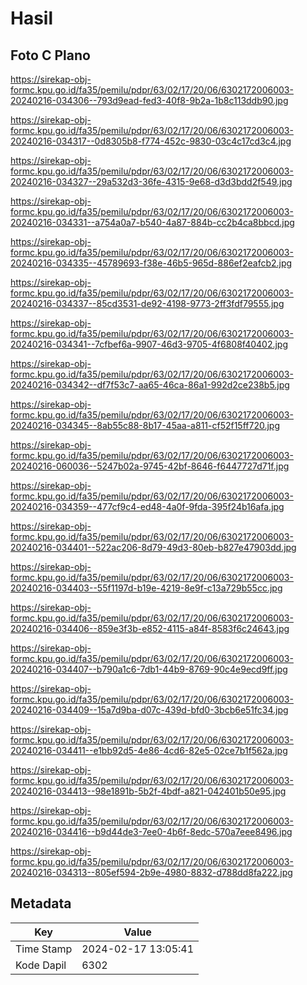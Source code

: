 # Hasil

## Foto C Plano

https://sirekap-obj-formc.kpu.go.id/fa35/pemilu/pdpr/63/02/17/20/06/6302172006003-20240216-034306--793d9ead-fed3-40f8-9b2a-1b8c113ddb90.jpg

https://sirekap-obj-formc.kpu.go.id/fa35/pemilu/pdpr/63/02/17/20/06/6302172006003-20240216-034317--0d8305b8-f774-452c-9830-03c4c17cd3c4.jpg

https://sirekap-obj-formc.kpu.go.id/fa35/pemilu/pdpr/63/02/17/20/06/6302172006003-20240216-034327--29a532d3-36fe-4315-9e68-d3d3bdd2f549.jpg

https://sirekap-obj-formc.kpu.go.id/fa35/pemilu/pdpr/63/02/17/20/06/6302172006003-20240216-034331--a754a0a7-b540-4a87-884b-cc2b4ca8bbcd.jpg

https://sirekap-obj-formc.kpu.go.id/fa35/pemilu/pdpr/63/02/17/20/06/6302172006003-20240216-034335--45789693-f38e-46b5-965d-886ef2eafcb2.jpg

https://sirekap-obj-formc.kpu.go.id/fa35/pemilu/pdpr/63/02/17/20/06/6302172006003-20240216-034337--85cd3531-de92-4198-9773-2ff3fdf79555.jpg

https://sirekap-obj-formc.kpu.go.id/fa35/pemilu/pdpr/63/02/17/20/06/6302172006003-20240216-034341--7cfbef6a-9907-46d3-9705-4f6808f40402.jpg

https://sirekap-obj-formc.kpu.go.id/fa35/pemilu/pdpr/63/02/17/20/06/6302172006003-20240216-034342--df7f53c7-aa65-46ca-86a1-992d2ce238b5.jpg

https://sirekap-obj-formc.kpu.go.id/fa35/pemilu/pdpr/63/02/17/20/06/6302172006003-20240216-034345--8ab55c88-8b17-45aa-a811-cf52f15ff720.jpg

https://sirekap-obj-formc.kpu.go.id/fa35/pemilu/pdpr/63/02/17/20/06/6302172006003-20240216-060036--5247b02a-9745-42bf-8646-f6447727d71f.jpg

https://sirekap-obj-formc.kpu.go.id/fa35/pemilu/pdpr/63/02/17/20/06/6302172006003-20240216-034359--477cf9c4-ed48-4a0f-9fda-395f24b16afa.jpg

https://sirekap-obj-formc.kpu.go.id/fa35/pemilu/pdpr/63/02/17/20/06/6302172006003-20240216-034401--522ac206-8d79-49d3-80eb-b827e47903dd.jpg

https://sirekap-obj-formc.kpu.go.id/fa35/pemilu/pdpr/63/02/17/20/06/6302172006003-20240216-034403--55f1197d-b19e-4219-8e9f-c13a729b55cc.jpg

https://sirekap-obj-formc.kpu.go.id/fa35/pemilu/pdpr/63/02/17/20/06/6302172006003-20240216-034406--859e3f3b-e852-4115-a84f-8583f6c24643.jpg

https://sirekap-obj-formc.kpu.go.id/fa35/pemilu/pdpr/63/02/17/20/06/6302172006003-20240216-034407--b790a1c6-7db1-44b9-8769-90c4e9ecd9ff.jpg

https://sirekap-obj-formc.kpu.go.id/fa35/pemilu/pdpr/63/02/17/20/06/6302172006003-20240216-034409--15a7d9ba-d07c-439d-bfd0-3bcb6e51fc34.jpg

https://sirekap-obj-formc.kpu.go.id/fa35/pemilu/pdpr/63/02/17/20/06/6302172006003-20240216-034411--e1bb92d5-4e86-4cd6-82e5-02ce7b1f562a.jpg

https://sirekap-obj-formc.kpu.go.id/fa35/pemilu/pdpr/63/02/17/20/06/6302172006003-20240216-034413--98e1891b-5b2f-4bdf-a821-042401b50e95.jpg

https://sirekap-obj-formc.kpu.go.id/fa35/pemilu/pdpr/63/02/17/20/06/6302172006003-20240216-034416--b9d44de3-7ee0-4b6f-8edc-570a7eee8496.jpg

https://sirekap-obj-formc.kpu.go.id/fa35/pemilu/pdpr/63/02/17/20/06/6302172006003-20240216-034313--805ef594-2b9e-4980-8832-d788dd8fa222.jpg


## Metadata

| Key        | Value               |
| ---------- | ------------------- |
| Time Stamp | 2024-02-17 13:05:41 |
| Kode Dapil | 6302                |



